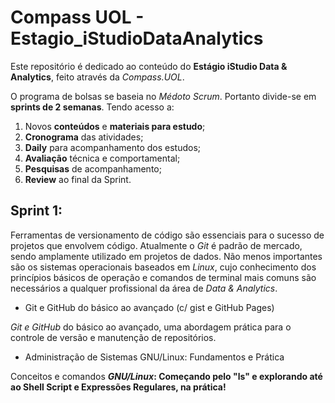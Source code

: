 # Compass UOL - Estagio_iStudioDataAnalytics

Este repositório é dedicado ao conteúdo do **Estágio iStudio Data & Analytics**, feito através da _Compass.UOL_.

O programa de bolsas se baseia no _Médoto Scrum_. Portanto divide-se em **sprints de 2 semanas**. Tendo acesso a: 

1. Novos **conteúdos** e **materiais para estudo**;
2. **Cronograma** das atividades; 
3. **Daily** para acompanhamento dos estudos;
4. **Avaliação** técnica e comportamental;
5. **Pesquisas** de acompanhamento;
6. **Review** ao final da Sprint.


## Sprint 1:

Ferramentas de versionamento de código são essenciais para o sucesso de projetos que envolvem código. Atualmente o *Git* é padrão de mercado, sendo amplamente utilizado em projetos de dados. Não menos importantes são os sistemas operacionais baseados em *Linux*, cujo conhecimento dos princípios básicos de operação e comandos de terminal mais comuns são necessários a qualquer profissional da área de _Data & Analytics_.

* Git e GitHub do básico ao avançado (c/ gist e GitHub Pages)

_Git e GitHub_ do básico ao avançado, uma abordagem prática para o controle de versão e manutenção de repositórios.

* Administração de Sistemas GNU/Linux: Fundamentos e Prática

Conceitos e comandos **_GNU/Linux_: Começando pelo "ls" e explorando até ao Shell Script e Expressões Regulares, na prática!**


